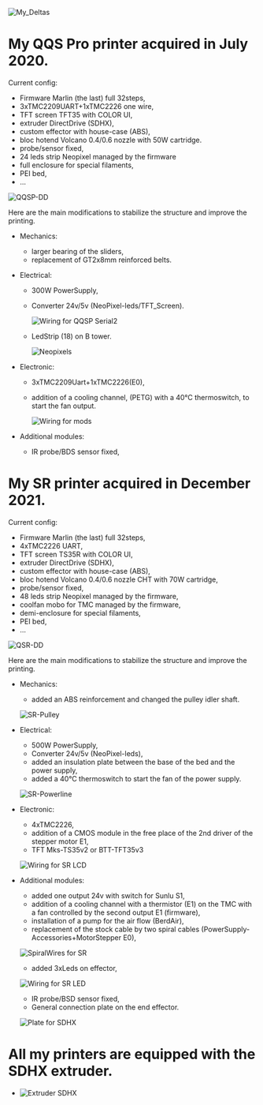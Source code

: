 
![My_Deltas](./gallery/My_Deltas.png)

# My QQS Pro printer acquired in July 2020.

Current config: 
- Firmware Marlin (the last) full 32steps,
- 3xTMC2209UART+1xTMC2226 one wire,
- TFT screen TFT35 with COLOR UI, 
- extruder DirectDrive (SDHX), 
- custom effector with house-case (ABS), 
- bloc hotend Volcano 0.4/0.6 nozzle with 50W cartridge.
- probe/sensor fixed,
- 24 leds strip Neopixel managed by the firmware
- full enclosure for special filaments,
- PEI bed,
- ...

![QQSP-DD](./gallery/QQSP-DD.png)

Here are the main modifications to stabilize the structure and improve the printing.

- Mechanics:
  -  larger bearing of the sliders,
  -  replacement of GT2x8mm reinforced belts.
 
- Electrical:
  - 300W PowerSupply,
  - Converter 24v/5v (NeoPixel-leds/TFT_Screen).

    ![Wiring for QQSP Serial2](./images/Serial_TFT35v3.png)

  - LedStrip (18) on B tower.
   
    ![Neopixels](./images/LedsStip.jpg)

- Electronic:
  - 3xTMC2209Uart+1xTMC2226(E0),
  - addition of a cooling channel, (PETG) with a 40°C thermoswitch, to start the fan output.

    ![Wiring for mods](./images/QQSP-Mods.png)

- Additional modules:
  - IR probe/BDS sensor fixed,

# My SR printer acquired in December 2021.

Current config: 
- Firmware Marlin (the last) full 32steps,
- 4xTMC2226 UART, 
- TFT screen TS35R with COLOR UI,
- extruder DirectDrive (SDHX),
- custom effector with house-case (ABS),
- bloc hotend Volcano 0.4/0.6 nozzle CHT with 70W cartridge,
- probe/sensor fixed,
- 48 leds strip Neopixel managed by the firmware,
- coolfan mobo for TMC managed by the firmware,
- demi-enclosure for special filaments,
- PEI bed,
- ...

![QSR-DD](./gallery/QSR-DD.png)

Here are the main modifications to stabilize the structure and improve the printing.

 - Mechanics:
   - added an ABS reinforcement and changed the pulley idler shaft.

    ![SR-Pulley](./images/SR-Pulley.png)
 
 - Electrical:
   - 500W PowerSupply,
   - Converter 24v/5v (NeoPixel-leds),
   - added an insulation plate between the base of the bed and the power supply,
   - added a 40°C thermoswitch to start the fan of the power supply.
 
    ![SR-Powerline](./images/SR-PowerSupply.png)

 - Electronic:
   - 4xTMC2226,
   - addition of a CMOS module in the free place of the 2nd driver of the stepper motor E1,
   - TFT Mks-TS35v2 or BTT-TFT35v3

    ![Wiring for SR LCD](./images/SR-Mod-EXP.png)

 - Additional modules:
   - added one output 24v with switch for Sunlu S1,
   - addition of a cooling channel with a thermistor (E1) on the TMC with a fan controlled by the second output E1 (firmware),
   - installation of a pump for the air flow (BerdAir),
   - replacement of the stock cable by two spiral cables (PowerSupply-Accessories+MotorStepper E0),

    ![SpiralWires for SR](./images/SR-SpiralWires.png)

   - added 3xLeds on effector,

    ![Wiring for SR LED](./images/SR-Mod-LED2.png)

   - IR probe/BSD sensor fixed,
   - General connection plate on the end effector.

    ![Plate for SDHX](./images/SR-Mod-Plate.png)

# All my printers are equipped with the SDHX extruder.

 -  ![Extruder SDHX](./images/SR-SDHX.png)
 
